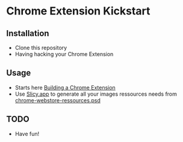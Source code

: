 # Chrome Extension Kickstart

## Installation

- Clone this repository
- Having hacking your Chrome Extension

## Usage

- Starts here [Building a Chrome Extension](http://developer.chrome.com/extensions/getstarted.html)
- Use [Slicy.app](http://macrabbit.com/slicy/) to generate all your images ressources needs from [chrome-webstore-ressources.psd](webstore-ressources/chrome-webstore-ressources.psd)


## TODO

* Have fun!